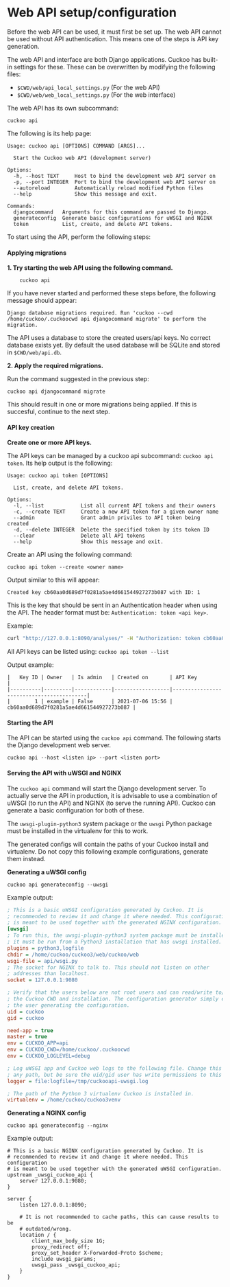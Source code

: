 # Web API setup/configuration
Before the web API can be used, it must first be set up. The web API cannot be used without API authentication. 
This means one of the steps is API key generation.

The web API and interface are both Django applications. Cuckoo has built-in settings for these. These can be overwritten
by modifying the following files:

- `$CWD/web/api_local_settings.py` (For the web API)
- `$CWD/web/web_local_settings.py` (For the web interface)

The web API has its own subcommand:

    cuckoo api

The following is its help page:

```
Usage: cuckoo api [OPTIONS] COMMAND [ARGS]...

  Start the Cuckoo web API (development server)

Options:
  -h, --host TEXT     Host to bind the development web API server on
  -p, --port INTEGER  Port to bind the development web API server on
  --autoreload        Automatically reload modified Python files
  --help              Show this message and exit.

Commands:
  djangocommand   Arguments for this command are passed to Django.
  generateconfig  Generate basic configurations for uWSGI and NGINX
  token           List, create, and delete API tokens.
```


To start using the API, perform the following steps:

#### Applying migrations

**1. Try starting the web API using the following command.**

        cuckoo api

If you have never started and performed these steps before, the following message should appear:

```
Django database migrations required. Run 'cuckoo --cwd /home/cuckoo/.cuckoocwd api djangocommand migrate' to perform the migration.
```

The API uses a database to store the created users/api keys. No correct database exists yet. By default the used database will be SQLite and stored in `$CWD/web/api.db`.

**2. Apply the required migrations.**

Run the command suggested in the previous step:

    cuckoo api djangocommand migrate

This should result in one or more migrations being applied. If this is succesful, continue to the next step.

#### API key creation

**Create one or more API keys.**

The API keys can be managed by a cuckoo api subcommand: `cuckoo api token`. Its help output is the following:

```
Usage: cuckoo api token [OPTIONS]

  List, create, and delete API tokens.

Options:
  -l, --list            List all current API tokens and their owners
  -c, --create TEXT     Create a new API token for a given owner name
  --admin               Grant admin priviles to API token being created
  -d, --delete INTEGER  Delete the specified token by its token ID
  --clear               Delete all API tokens
  --help                Show this message and exit.
```

Create an API using the following command:

    cuckoo api token --create <owner name>

Output similar to this will appear:

`Created key cb60aa0d689d7f0281a5ae4d661544927273b087 with ID: 1`

This is the key that should be sent in an Authentication header when using the API.
The header format must be: `Authentication: token <api key>`.

Example: 

```bash
curl "http://127.0.0.1:8090/analyses/" -H "Authorization: token cb60aa0d689d7f0281a5ae4d661544927273b087"
```

All API keys can be listed using: `cuckoo api token --list`

Output example:

```
|   Key ID | Owner   | Is admin   | Created on       | API Key                                  |
|----------|---------|------------|------------------|------------------------------------------|
|        1 | example | False      | 2021-07-06 15:56 | cb60aa0d689d7f0281a5ae4d661544927273b087 |
```


#### Starting the API

The API can be started using the `cuckoo api` command. The following starts the Django development web server. 

`cuckoo api --host <listen ip> --port <listen port>`

#### Serving the API with uWSGI and NGINX

The `cuckoo api` command will start the Django development server. To actually serve the API in production, it is advisable to use a
combination of uWSGI (to run the API) and NGINX (to serve the running API). Cuckoo can generate a basic configuration for both of these.

The `uwsgi-plugin-python3` system package or the `uwsgi` Python package must be installed in the virtualenv for this to work.

The generated configs will contain the paths of your Cuckoo install and virtualenv. Do not copy this following example configurations, generate them instead.

**Generating a uWSGI config**

    cuckoo api generateconfig --uwsgi

Example output:

```ini
; This is a basic uWSGI configuration generated by Cuckoo. It is
; recommended to review it and change it where needed. This configuration
; is meant to be used together with the generated NGINX configuration.
[uwsgi]
; To run this, the uwsgi-plugin-python3 system package must be installed or
; it must be run from a Python3 installation that has uwsgi installed.
plugins = python3,logfile
chdir = /home/cuckoo/cuckoo3/web/cuckoo/web
wsgi-file = api/wsgi.py
; The socket for NGINX to talk to. This should not listen on other
; addresses than localhost.
socket = 127.0.0.1:9080

; Verify that the users below are not root users and can read/write to/from 
; the Cuckoo CWD and installation. The configuration generator simply enters
; the user generating the configuration.
uid = cuckoo
gid = cuckoo

need-app = true
master = true
env = CUCKOO_APP=api
env = CUCKOO_CWD=/home/cuckoo/.cuckoocwd
env = CUCKOO_LOGLEVEL=debug

; Log uWSGI app and Cuckoo web logs to the following file. Change this to
; any path, but be sure the uid/gid user has write permissions to this path. 
logger = file:logfile=/tmp/cuckooapi-uwsgi.log

; The path of the Python 3 virtualenv Cuckoo is installed in.
virtualenv = /home/cuckoo/cuckoo3venv
```

**Generating a NGINX config**

    cuckoo api generateconfig --nginx

Example output:

```
# This is a basic NGINX configuration generated by Cuckoo. It is
# recommended to review it and change it where needed. This configuration
# is meant to be used together with the generated uWSGI configuration.
upstream _uwsgi_cuckoo_api {
    server 127.0.0.1:9080;
}

server {
    listen 127.0.0.1:8090;

    # It is not recommended to cache paths, this can cause results to be
    # outdated/wrong.
    location / {
        client_max_body_size 1G;
        proxy_redirect off;
        proxy_set_header X-Forwarded-Proto $scheme;
        include uwsgi_params;
        uwsgi_pass _uwsgi_cuckoo_api;
    }
}

```
